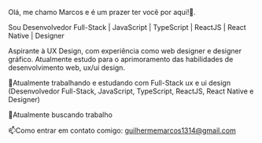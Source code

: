 Olá, me chamo Marcos e é um prazer ter você por aqui!👋.

Sou Desenvolvedor Full-Stack | JavaScript | TypeScript | ReactJS | React Native | Designer

Aspirante à UX Design, com experiência como web designer e designer gráfico. Atualmente estudo para o aprimoramento das habilidades de desenvolvimento web, ux/ui design.

🌱Atualmente trabalhando e estudando com Full-Stack ux e ui design (Desenvolvedor Full-Stack, JavaScript, TypeScript, ReactJS, React Native e Designer)

👯Atualmente buscando trabalho 

📫Como entrar em contato comigo: guilhermemarcos1314@gmail.com
